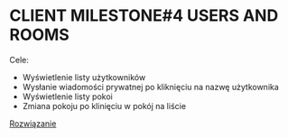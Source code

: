 # CLIENT MILESTONE#4 USERS AND ROOMS

Cele:
- Wyświetlenie listy użytkowników
- Wysłanie wiadomości prywatnej po kliknięciu na nazwę użytkownika
- Wyświetlenie listy pokoi
- Zmiana pokoju po klinięciu w pokój na liście

[Rozwiązanie](https://review.gerrithub.io/358201)
